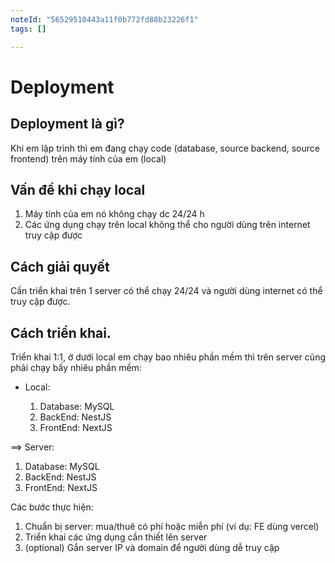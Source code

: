 ```yaml
---
noteId: "56529510443a11f0b772fd88b23226f1"
tags: []

---
```


# Deployment

## Deployment là gì?

Khi em lập trình thì em đang chạy code (database, source backend, source frontend) trên máy tính của em (local)

## Vấn đề khi chạy local

1. Máy tính của em nó không chạy dc 24/24 h
2. Các ứng dụng chạy trên local không thể cho người dùng trên internet truy cập được

## Cách giải quyết

Cần triển khai trên 1 server có thể chạy 24/24 và người dùng internet có thể truy cập được.

## Cách triển khai.

Triển khai 1:1, ở dưới local em chạy bao nhiêu phần mềm thì trên server cũng phải chạy bấy nhiêu phần mềm:

- Local:

  1. Database: MySQL
  2. BackEnd: NestJS
  3. FrontEnd: NextJS

==> Server:

  1. Database: MySQL
  2. BackEnd: NestJS
  3. FrontEnd: NextJS

Các bước thực hiện:

1. Chuẩn bị server: mua/thuê có phí hoặc miễn phí (ví dụ: FE dùng vercel)
2. Triển khai các ứng dụng cần thiết lên server
3. (optional) Gắn server IP và domain để người dùng dễ truy cập
